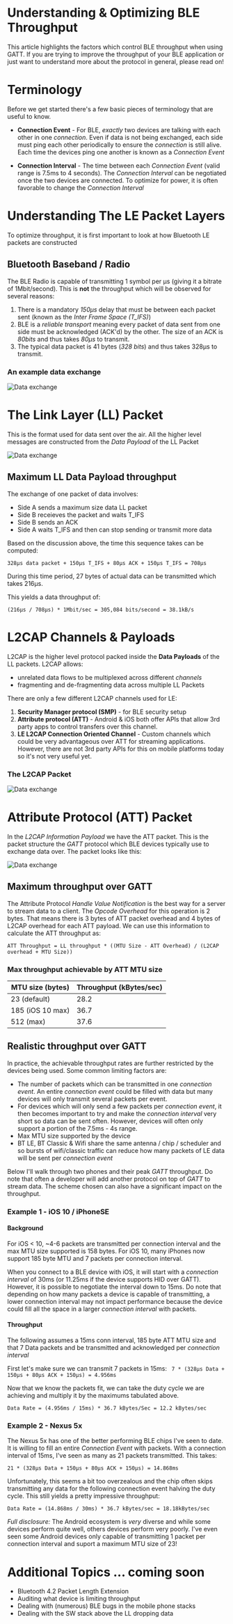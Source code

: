 # Understanding & Optimizing BLE Throughput

This article highlights the factors which control BLE throughput when using GATT. If you are trying to improve the throughput of your BLE application or just want to understand more about the protocol in general, please read on!

# Terminology

Before we get started there's a few basic pieces of terminology that are useful to know.

* **Connection Event** - For BLE, *exactly* two devices are talking with each other in one *connection*. Even if data is not being exchanged, each side must ping each other periodically to ensure the *connection* is still alive. Each time the devices ping one another is known as a *Connection Event*

* **Connection Interval** - The time between each *Connection Event* (valid range is 7.5ms to 4 seconds). The *Connection Interval* can be negotiated once the two devices are connected. To optimize for power, it is often favorable to change the *Connection Interval*

# Understanding The LE Packet Layers

To optimize throughput, it is first important to look at how Bluetooth LE packets are constructed

## Bluetooth Baseband / Radio

The BLE Radio is capable of transmitting 1 symbol per μs (giving it a bitrate of 1Mbit/second). This is **not** the throughput which will be observed for several reasons:

1. There is a mandatory *150μs* delay that must be between each packet sent (known as the *Inter Frame Space (T_IFS)*)
2. BLE is a *reliable transport* meaning every packet of data sent from one side must be acknowledged (ACK'd) by the other. The size of an ACK is *80bits* and thus takes *80μs* to transmit.
3. The typical data packet is 41 bytes (*328 bits*) and thus takes 328μs to transmit.

### An example data exchange

![Data exchange](ble_throughput_pics/connection_event.png)


# The Link Layer (LL) Packet

This is the format used for data sent over the air. All the higher level messages are constructed from the *Data Payload* of the LL Packet

![Data exchange](ble_throughput_pics/ll_packet.png)

## Maximum LL Data Payload throughput

The exchange of one packet of data involves:

* Side A sends a maximum size data LL packet
* Side B receieves the packet and waits T_IFS
* Side B sends an ACK
* Side A waits T_IFS and then can stop sending or transmit more data

Based on the discussion above, the time this sequence takes can be computed:

`328μs data packet + 150μs T_IFS + 80μs ACK + 150μs T_IFS = 708μs`

During this time period, 27 bytes of actual data can be transmitted which takes 216μs.

This yields a data throughput of:

`(216μs / 708μs) * 1Mbit/sec = 305,084 bits/second = 38.1kB/s`

# L2CAP Channels & Payloads

L2CAP is the higher level protocol packed inside the **Data Payloads** of the LL packets. L2CAP allows:

* unrelated data flows to be multiplexed across different *channels* 
* fragmenting and de-fragmenting data across multiple LL Packets 

There are only a few different L2CAP channels used for LE:

1. **Security Manager protocol (SMP)** - for BLE security setup
2. **Attribute protocol (ATT)** - Android & iOS both offer APIs that allow 3rd party apps to control transfers over this channel. 
3. **LE L2CAP Connection Oriented Channel** - Custom channels which could be very advantageous over ATT for streaming applications. However, there are not 3rd party APIs for this on mobile platforms today so it's not very useful yet.

### The L2CAP Packet

![Data exchange](ble_throughput_pics/l2cap_packet.png)

# Attribute Protocol (ATT) Packet

In the *L2CAP Information Payload* we have the ATT packet. This is the packet structure the *GATT* protocol which BLE devices typically use to exchange data over. The packet looks like this:

![Data exchange](ble_throughput_pics/att_packet.png)

## Maximum throughput over GATT

The Attribute Protocol *Handle Value Notification* is the best way for a server to stream data to a client. The *Opcode Overhead* for this operation is 2 bytes. That means there is 3 bytes of ATT packet overhead and 4 bytes of L2CAP overhead for each ATT payload. We can use this information to calculate the ATT throughput as:

`ATT Throughput = LL throughput * ((MTU Size - ATT Overhead) / (L2CAP overhead + MTU Size))`

### Max throughput achievable by ATT MTU size
MTU size (bytes)         | Throughput (kBytes/sec) |
-------------            | -------------           |
23 (default)             |  28.2                   |
185 (iOS 10 max)         |  36.7                   |
512 (max)                |  37.6                   |

## Realistic throughput over GATT

In practice, the achievable throughput rates are further restricted by the devices being used. Some common limiting factors are:

* The number of packets which can be transmitted in one *connection event*. An entire *connection event* could be filled with data but many devices will only transmit several packets per event.
* For devices which will only send a few packets per *connection event*, it then becomes important to try and make the *connection interval* very short so data can be sent often. However, devices will often only support a portion of the 7.5ms - 4s range.
* Max MTU size supported by the device
* BT LE, BT Classic & Wifi share the same antenna / chip / scheduler and so bursts of wifi/classic traffic can reduce how many packets of LE data will be sent per *connection event*

Below I'll walk through two phones and their peak *GATT* throughput. Do note that often a developer will add another protocol on top of *GATT* to stream data. The scheme chosen can also have a significant impact on the throughput. 

### Example 1 - iOS 10 / iPhoneSE

#### Background
For iOS < 10, ~4-6 packets are transmitted per connection interval and the max MTU size supported is 158 bytes. For iOS 10, many iPhones now support 185 byte MTU and 7 packets per connection interval.

When you connect to a BLE device with iOS, it will start with a *connection interval* of 30ms (or 11.25ms if the device supports HID over GATT). However, it is possible to negotiate the interval down to 15ms. Do note that depending on how many packets a device is capable of transmitting, a lower connection interval may not impact performance because the device could fill all the space in a larger *connection interval* with packets.

#### Throughput
The following assumes a 15ms conn interval, 185 byte ATT MTU size and that 7 Data packets and be transmitted and acknowledged per *connection interval*

First let's make sure we can transmit 7 packets in 15ms:
` 7 * (328μs Data + 150μs + 80μs ACK + 150μs) = 4.956ms`

Now that we know the packets fit, we can take the duty cycle we are achieving and multiply it by the maximums tabulated above.

`Data Rate = (4.956ms / 15ms) * 36.7 kBytes/Sec = 12.2 kBytes/sec`

### Example 2 - Nexus 5x

The Nexus 5x has one of the better performing BLE chips I've seen to date. It is willing to fill an entire *Connection Event* with packets. With a connection interval of 15ms, I've seen as many as 21 packets transmitted. This takes:

`21 * (328μs Data + 150μs + 80μs ACK + 150μs) = 14.868ms`

Unfortunately, this seems a bit too overzealous and the chip often skips transmitting any data for the following connection event halving the duty cycle. This still yields a pretty impressive throughput:

`Data Rate = (14.868ms / 30ms) * 36.7 kBytes/sec = 18.18kBytes/sec`

*Full disclosure:* The Android ecosystem is *very* diverse and while some devices perform quite well, others devices perform very poorly. I've even seen some Android devices only capable of transmitting 1 packet per connection interval and suport a maximum MTU size of 23!


# Additional Topics ... coming soon

* Bluetooth 4.2 Packet Length Extension
* Auditing what device is limiting throughput
* Dealing with (numerous) BLE bugs in the mobile phone stacks
* Dealing with the SW stack above the LL dropping data